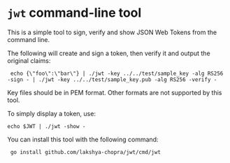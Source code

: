 `jwt` command-line tool
=======================

This is a simple tool to sign, verify and show JSON Web Tokens from
the command line.

The following will create and sign a token, then verify it and output the original claims:

     echo {\"foo\":\"bar\"} | ./jwt -key ../../test/sample_key -alg RS256 -sign - | ./jwt -key ../../test/sample_key.pub -alg RS256 -verify -

Key files should be in PEM format. Other formats are not supported by this tool.

To simply display a token, use:

    echo $JWT | ./jwt -show -

You can install this tool with the following command:

     go install github.com/lakshya-chopra/jwt/cmd/jwt